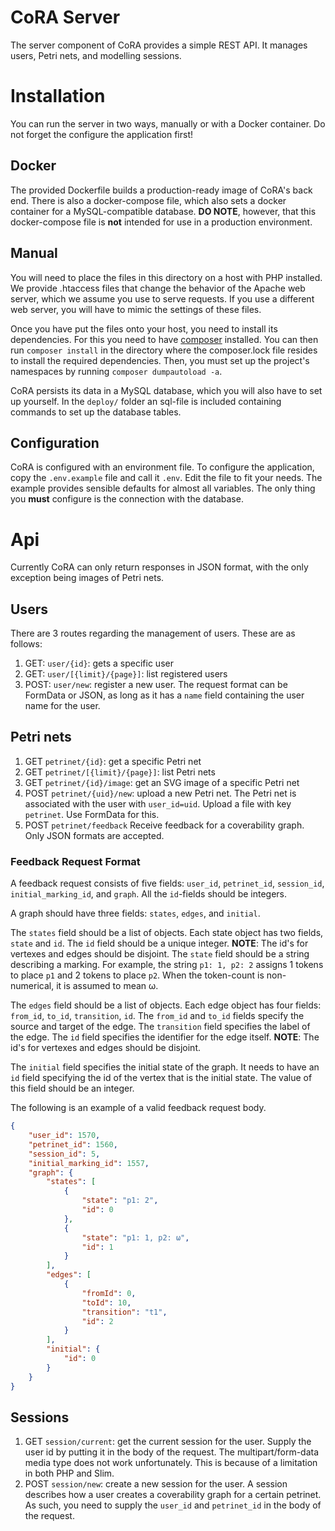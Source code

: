 # CoRA Server
The server component of CoRA provides a simple REST API. It manages users, Petri
nets, and modelling sessions.

# Installation
You can run the server in two ways, manually or with a Docker container. Do not
forget the configure the application first!

## Docker
The provided Dockerfile builds a production-ready image of CoRA's back
end. There is also a docker-compose file, which also sets a docker container for
a MySQL-compatible database. **DO NOTE**, however, that this docker-compose file
is **not** intended for use in a production environment.

## Manual
You will need to place the files in this directory on a host with PHP
installed. We provide .htaccess files that change the behavior of the Apache web
server, which we assume you use to serve requests. If you use a different web
server, you will have to mimic the settings of these files.

Once you have put the files onto your host, you need to install its
dependencies. For this you need to have [composer](https://www.getcomposer.org
"get composer") installed. You can then run `composer install` in the directory
where the composer.lock file resides to install the required dependencies. Then,
you must set up the project's namespaces by running `composer dumpautoload
-a`.

CoRA persists its data in a MySQL database, which you will also have to set up
yourself. In the `deploy/` folder an sql-file is included containing commands
to set up the database tables.

## Configuration 
CoRA is configured with an environment file. To configure the application, copy
the `.env.example` file and call it `.env`. Edit the file to fit your needs. The
example provides sensible defaults for almost all variables. The only thing you
**must** configure is the connection with the database.

# Api
Currently CoRA can only return responses in JSON format, with the only
exception being images of Petri nets.

## Users
There are 3 routes regarding the management of users. These are as
follows:

1. GET: `user/{id}`: gets a specific user
2. GET: `user/[{limit}/{page}]`: list registered users
3. POST: `user/new`: register a new user. The request format can be
   FormData or JSON, as long as it has a `name` field containing the
   user name for the user.

## Petri nets
1. GET `petrinet/{id}`: get a specific Petri net
2. GET `petrinet/[{limit}/{page}]`: list Petri nets
3. GET `petrinet/{id}/image`: get an SVG image of a specific Petri net
4. POST `petrinet/{uid}/new`: upload a new Petri net. The Petri net is
   associated with the user with `user_id=uid`. Upload a file with key
   `petrinet`. Use FormData for this.
5. POST `petrinet/feedback` Receive feedback for a coverability
   graph. Only JSON formats are accepted.
   
### Feedback Request Format
A feedback request consists of five fields: `user_id`, `petrinet_id`,
`session_id`, `initial_marking_id`, and `graph`. All the `id`-fields
should be integers.

A graph should have three fields: `states`, `edges`, and
`initial`. 

The `states` field should be a list of objects. Each state
object has two fields, `state` and `id`. The `id` field should be a
unique integer. **NOTE**: The id's for vertexes and edges should be
disjoint. The `state` field should be a string describing a
marking. For example, the string `p1: 1, p2: 2` assigns 1 tokens to
place `p1` and 2 tokens to place `p2`. When the token-count is
non-numerical, it is assumed to mean ω.

The `edges` field should be a list of objects. Each edge object has
four fields: `from_id`, `to_id`, `transition`, `id`. The `from_id` and
`to_id` fields specify the source and target of the edge. The
`transition` field specifies the label of the edge. The `id` field
specifies the identifier for the edge itself. **NOTE**: The id's for
vertexes and edges should be disjoint.

The `initial` field specifies the initial state of the graph. It needs
to have an `id` field specifying the id of the vertex that is the
initial state. The value of this field should be an integer.

The following is an example of a valid feedback request body.
```json
{
	"user_id": 1570,
	"petrinet_id": 1560,
	"session_id": 5,
	"initial_marking_id": 1557,
	"graph": {
		"states": [
			{
				"state": "p1: 2",
				"id": 0
			},
			{
				"state": "p1: 1, p2: ω",
				"id": 1
			}
		],
		"edges": [
			{
				"fromId": 0,
				"toId": 10,
				"transition": "t1",
				"id": 2
			}
		],
		"initial": {
			"id": 0
		}
	}
}
```

## Sessions
1. GET `session/current`: get the current session for the user. Supply
   the user id by putting it in the body of the request. The
   multipart/form-data media type does not work unfortunately. This is
   because of a limitation in both PHP and Slim.
2. POST `session/new`: create a new session for the user. A session
   describes how a user creates a coverability graph for a certain
   petrinet. As such, you need to supply the `user_id` and
   `petrinet_id` in the body of the request.
